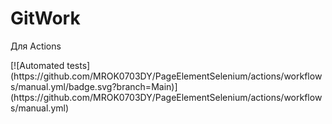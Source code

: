 # GitWork

Для Actions

<tg-spoiler>
[![Automated tests](https://github.com/MROK0703DY/PageElementSelenium/actions/workflows/manual.yml/badge.svg?branch=Main)](https://github.com/MROK0703DY/PageElementSelenium/actions/workflows/manual.yml)
</tg-spoiler>